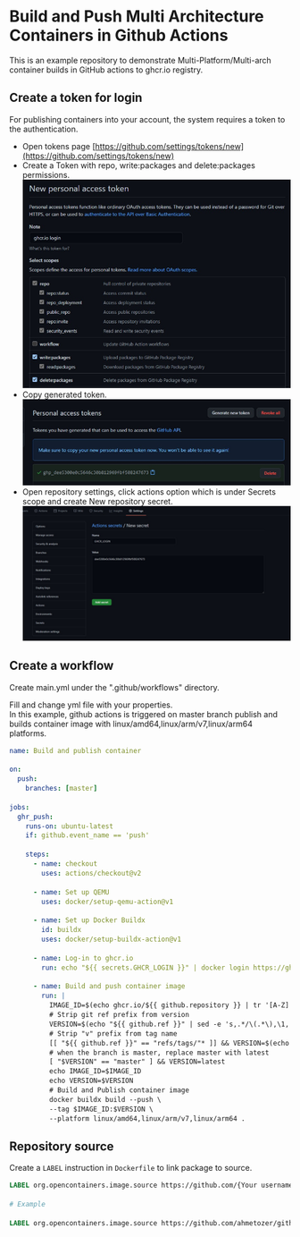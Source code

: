 # Build and Push Multi Architecture Containers in Github Actions

This is an example repository to demonstrate Multi-Platform/Multi-arch container builds in GitHub actions to ghcr.io registry.

## Create a token for login

For publishing containers into your account, the system requires a token to the authentication.

- Open tokens page [https://github.com/settings/tokens/new](https://github.com/settings/tokens/new)
- Create a Token with repo, write:packages and delete:packages permissions.
    ![](/img/Screenshot_1.jpg)
- Copy generated token.
    ![](/img/Screenshot_2.jpg)
- Open repository settings, click actions option which is under Secrets scope and create New repository secret.
    ![](/img/Screenshot_3.jpg)

## Create a workflow

Create main.yml under the ".github/workflows" directory.

Fill and change yml file with your properties.  
In this example, github actions is triggered on master branch publish and builds container image with linux/amd64,linux/arm/v7,linux/arm64 platforms.

```yml
name: Build and publish container

on:
  push:
    branches: [master]

jobs:
  ghr_push:
    runs-on: ubuntu-latest
    if: github.event_name == 'push'

    steps:
      - name: checkout
        uses: actions/checkout@v2

      - name: Set up QEMU
        uses: docker/setup-qemu-action@v1

      - name: Set up Docker Buildx
        id: buildx
        uses: docker/setup-buildx-action@v1

      - name: Log-in to ghcr.io
        run: echo "${{ secrets.GHCR_LOGIN }}" | docker login https://ghcr.io -u ${{ github.actor }} --password-stdin

      - name: Build and push container image
        run: |
          IMAGE_ID=$(echo ghcr.io/${{ github.repository }} | tr '[A-Z]' '[a-z]')
          # Strip git ref prefix from version
          VERSION=$(echo "${{ github.ref }}" | sed -e 's,.*/\(.*\),\1,')
          # Strip "v" prefix from tag name
          [[ "${{ github.ref }}" == "refs/tags/"* ]] && VERSION=$(echo $VERSION | sed -e 's/^v//')
          # when the branch is master, replace master with latest
          [ "$VERSION" == "master" ] && VERSION=latest
          echo IMAGE_ID=$IMAGE_ID
          echo VERSION=$VERSION
          # Build and Publish container image
          docker buildx build --push \
          --tag $IMAGE_ID:$VERSION \
          --platform linux/amd64,linux/arm/v7,linux/arm64 .
```

## Repository source

Create a `LABEL` instruction in `Dockerfile` to link package to source.

```Dockerfile
LABEL org.opencontainers.image.source https://github.com/{Your username}/{your repository name}

# Example

LABEL org.opencontainers.image.source https://github.com/ahmetozer/github-actions-multi-arch-container-ghcr.io


```
